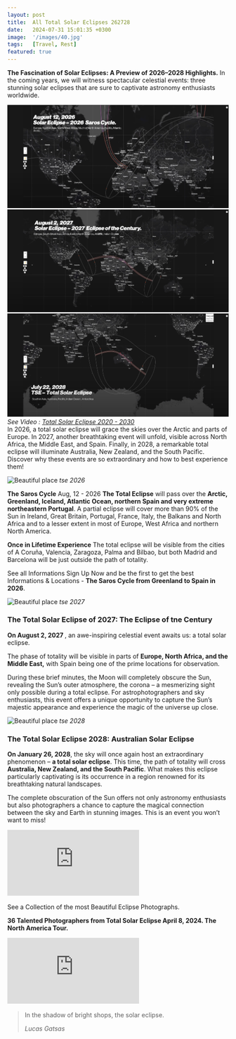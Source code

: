 ```yaml
---
layout: post
title:  All Total Solar Eclipses 262728
date:   2024-07-31 15:01:35 +0300
image:  '/images/40.jpg'
tags:   [Travel, Rest]
featured: true
---
```

<strong>The Fascination of Solar Eclipses: A Preview of 2026–2028 Highlights.</strong> In the coming years, we will witness spectacular celestial events: three stunning solar eclipses that are sure to captivate astronomy enthusiasts worldwide.

<div class="gallery-box">
  <div class="gallery">
    <img src="/images/tse-2026.png">
    <img src="/images/tse-2027.png">
    <img src="/images/tse-2028.png">
  </div>
  <em>See Video :  <a href="https://www.youtube.com/watch?v=7thb0CU52jI" target="_blank">Total Solar Eclipse 2020 - 2030</a></em>
</div>
 In 2026, a total solar eclipse will grace the skies over the Arctic and parts of Europe. In 2027, another breathtaking event will unfold, visible across North Africa, the Middle East, and Spain. Finally, in 2028, a remarkable total eclipse will illuminate Australia, New Zealand, and the South Pacific. Discover why these events are so extraordinary and how to best experience them!

![Beautiful place]({{site.baseurl}}/images/tse-2026.png)
*tse 2026*

<strong>The Saros Cycle</strong>
Aug, 12 - 2026
<strong>The Total Eclipse</strong> will pass over the <strong>Arctic, Greenland, Iceland, Atlantic Ocean, northern Spain and very extreme northeastern Portugal</strong>. A partial eclipse will cover more than 90% of the Sun in Ireland, Great Britain, Portugal, France, Italy, the Balkans and North Africa and to a lesser extent in most of Europe, West Africa and northern North America.

<strong>Once in Lifetime Experience</strong>
The total eclipse will be visible from the cities of A Coruña, Valencia, Zaragoza, Palma and Bilbao, but both Madrid and Barcelona will be just outside the path of totality.

See all Informations
Sign Up Now and be the first to get the best Informations & Locations - <strong>The Saros Cycle from Greenland to Spain in 2026</strong>.

![Beautiful place]({{site.baseurl}}/images/tse-2027.png)
*tse 2027*

<h3>The Total Solar Eclipse of 2027: The Eclipse of tne Century</h3>

 <strong>On August 2, 2027 </strong>, an awe-inspiring celestial event awaits us: a total solar eclipse. 
 
 The phase of totality will be visible in parts of <strong>Europe, North Africa, and the Middle East,</strong> with Spain being one of the prime locations for observation. 
 
 During these brief minutes, the Moon will completely obscure the Sun, revealing the Sun’s outer atmosphere, the corona – a mesmerizing sight only possible during a total eclipse. For astrophotographers and sky enthusiasts, this event offers a unique opportunity to capture the Sun’s majestic appearance and experience the magic of the universe up close.

![Beautiful place]({{site.baseurl}}/images/tse-2028.png)
*tse 2028*


<h3>The Total Solar Eclipse 2028: Australian Solar Eclipse</h3> 

 <strong>On January 26, 2028</strong>, the sky will once again host an extraordinary phenomenon – <strong>a total solar eclipse</strong>. This time, the path of totality will cross <strong>Australia, New Zealand, and the South Pacific</strong>. What makes this eclipse particularly captivating is its occurrence in a region renowned for its breathtaking natural landscapes. 
 
 
 The complete obscuration of the Sun offers not only astronomy enthusiasts but also photographers a chance to capture the magical connection between the sky and Earth in stunning images. This is an event you won’t want to miss!

<p><iframe src="https://www.youtube.com/embed/XG1TmhQZuNw" frameborder="0" allowfullscreen></iframe></p>

See a Collection of the most Beautiful Eclipse Photographs. 

 <strong>36 Talented Photographers from Total Solar Eclipse April 8, 2024. The North America Tour.</strong>


<p><iframe src="https://www.youtube.com/embed/7thb0CU52jI" frameborder="0" allowfullscreen></iframe></p>

> In the shadow of bright shops, the solar eclipse.
>
> <cite>Lucas Gatsas</cite>

